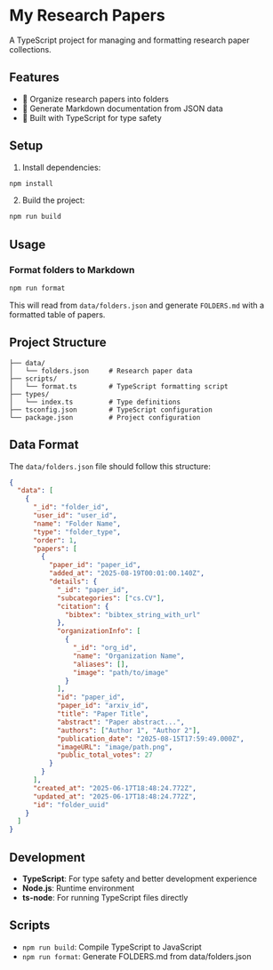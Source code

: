 # My Research Papers

A TypeScript project for managing and formatting research paper collections.

## Features

- 📂 Organize research papers into folders
- 📝 Generate Markdown documentation from JSON data
- 🔧 Built with TypeScript for type safety

## Setup

1. Install dependencies:
```bash
npm install
```

2. Build the project:
```bash
npm run build
```

## Usage

### Format folders to Markdown

```bash
npm run format
```

This will read from `data/folders.json` and generate `FOLDERS.md` with a formatted table of papers.

## Project Structure

```
├── data/
│   └── folders.json     # Research paper data
├── scripts/
│   └── format.ts        # TypeScript formatting script
├── types/
│   └── index.ts         # Type definitions
├── tsconfig.json        # TypeScript configuration
└── package.json         # Project configuration
```

## Data Format

The `data/folders.json` file should follow this structure:

```json
{
  "data": [
    {
      "_id": "folder_id",
      "user_id": "user_id",
      "name": "Folder Name",
      "type": "folder_type",
      "order": 1,
      "papers": [
        {
          "paper_id": "paper_id",
          "added_at": "2025-08-19T00:01:00.140Z",
          "details": {
            "_id": "paper_id",
            "subcategories": ["cs.CV"],
            "citation": {
              "bibtex": "bibtex_string_with_url"
            },
            "organizationInfo": [
              {
                "_id": "org_id",
                "name": "Organization Name",
                "aliases": [],
                "image": "path/to/image"
              }
            ],
            "id": "paper_id",
            "paper_id": "arxiv_id",
            "title": "Paper Title",
            "abstract": "Paper abstract...",
            "authors": ["Author 1", "Author 2"],
            "publication_date": "2025-08-15T17:59:49.000Z",
            "imageURL": "image/path.png",
            "public_total_votes": 27
          }
        }
      ],
      "created_at": "2025-06-17T18:48:24.772Z",
      "updated_at": "2025-06-17T18:48:24.772Z",
      "id": "folder_uuid"
    }
  ]
}
```

## Development

- **TypeScript**: For type safety and better development experience
- **Node.js**: Runtime environment
- **ts-node**: For running TypeScript files directly

## Scripts

- `npm run build`: Compile TypeScript to JavaScript
- `npm run format`: Generate FOLDERS.md from data/folders.json
